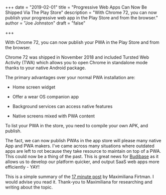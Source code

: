 +++
date = "2019-02-01" 
title = "Progressive Web Apps Can Now Be Shipped Via The Play Store" 
description = "With Chrome 72, you can now publish your progressive web app in the Play Store and from the browser." 
author = "Joe Johnston" 
draft = "false"

+++


With Chrome 72, you can now publish your PWA in the Play Store and from the browser. 

Chrome 72 was shipped in November 2018 and included Tursted Web Activity (TWA) which allows you to open Chrome in standalone mode thanks to your native Android package.

The primary advantages over your normal PWA installation are:

- Home screen widget

- Offer a wear OS companion app

- Background services can access native features

- Native screens mixed with PWA content

To list your PWA in the store, you need to compile your own APK, and publish. 

The fact, we can now publish PWAs in the app store will please many native App and PWA makers. I've came across many situations where outdated apps are left to rot because they take resource to maintain on top of a PWA. This could now be a thing of the past. This is great news for [Budibase](https://www.budibase.com/) as it allows us to develop our platform quicker, and output SaaS web apps more efficiently - YAY!

This is a simple summary of the [17 minute post](https://medium.com/@firt/google-play-store-now-open-for-progressive-web-apps-ec6f3c6ff3cc) by Maximiliana Firtman. I would advise you read it. Thank-you to Maximiliana for researching and writing about the topic.

